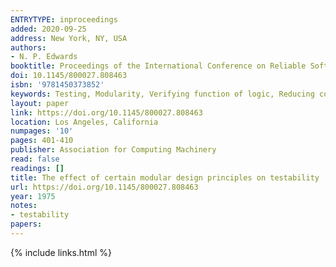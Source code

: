 ```yaml
---
ENTRYTYPE: inproceedings
added: 2020-09-25
address: New York, NY, USA
authors:
- N. P. Edwards
booktitle: Proceedings of the International Conference on Reliable Software
doi: 10.1145/800027.808463
isbn: '9781450373852'
keywords: Testing, Modularity, Verifying function of logic, Reducing complexity of logical structures
layout: paper
link: https://doi.org/10.1145/800027.808463
location: Los Angeles, California
numpages: '10'
pages: 401-410
publisher: Association for Computing Machinery
read: false
readings: []
title: The effect of certain modular design principles on testability
url: https://doi.org/10.1145/800027.808463
year: 1975
notes:
- testability
papers:
---
```

{% include links.html %}
